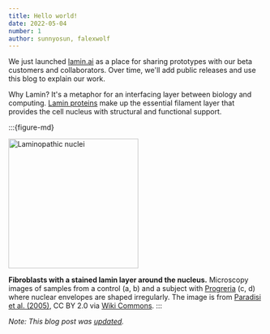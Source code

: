 ```yaml
---
title: Hello world!
date: 2022-05-04
number: 1
author: sunnyosun, falexwolf
---
```


We just launched [lamin.ai](https://lamin.ai) as a place for sharing prototypes with our beta customers and collaborators.
Over time, we'll add public releases and use this blog to explain our work.

Why Lamin? It's a metaphor for an interfacing layer between biology and computing.
[Lamin proteins](https://en.wikipedia.org/wiki/Lamin) make up the essential filament layer that provides the cell nucleus with structural and functional support.

:::{figure-md}

<img width="256" alt="Laminopathic nuclei" src="https://upload.wikimedia.org/wikipedia/commons/2/28/Laminopathic_nuclei.jpg">

**Fibroblasts with a stained lamin layer around the nucleus.** Microscopy images of samples from a control (a, b) and a subject with [Progreria](https://en.wikipedia.org/wiki/Progeria) (c, d) where nuclear envelopes are shaped irregularly. The image is from [Paradisi et al. (2005)](https://doi.org/10.1186/1471-2121-6-27), CC BY 2.0 via [Wiki Commons](https://commons.wikimedia.org/wiki/File:Laminopathic_nuclei.jpg).
:::

_Note: This blog post was [updated](https://github.com/laminlabs/legacy-lamin-blog/commits/main/2022/hello.md)._

